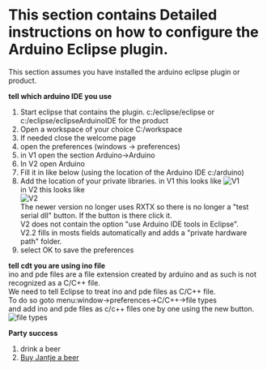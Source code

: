 This section contains Detailed instructions on how to configure the Arduino Eclipse plugin.
===

This section assumes you have installed the arduino eclipse plugin or product.

**tell which arduino IDE you use**  
 1. Start eclipse that contains the plugin. c:/eclipse/eclipse or c:/eclipse/eclipseArduinoIDE for the product
 2. Open a workspace of your choice C:/workspace
 3. If needed close the welcome page
 4. open the preferences (windows -> preferences) 
 5. in V1 open the section Arduino->Arduino 
 6. In V2 open Arduino 
 7. Fill it in like below (using the location of the Arduino IDE c:/arduino)
 8.	Add the location of your private libraries.
 in V1 this looks like
	![V1](http://iloapp.baeyens.it/data/_gallery/public/1/134998877869708900_resized.png)  
 in V2 this looks like  
 ![V2](http://iloapp.baeyens.it/data/_gallery/public/6/141798497248313500_resized.png)  
	The newer version no longer uses RXTX so there is no longer a "test serial dll" button. If the button is there click it.  
	V2 does not contain the option "use Arduino IDE tools in Eclipse".  
	V2.2 fills in mosts fields automatically and adds a "private hardware path" folder.
 9. select OK to save the preferences

**tell cdt you are using ino file**  
  ino and pde files are a file extension created by arduino and as such is not recognized as a C/C++ file.  
  We need to tell Eclipse to treat ino and pde files as C/C++ file.  
  To do so goto menu:window->preferences->C/C++->file types    
  and add ino and pde files as c/c++ files one by one using the new button.  
  ![file types](http://iloapp.baeyens.it/data/_gallery/public/1/1320784770_resized.png)  
  
 
 **Party success**
 
 1. drink a beer
 2. [Buy Jantje a beer](http://eclipse.baeyens.it/donate.html "thanks")